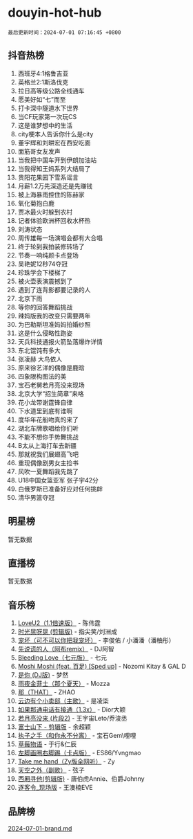 # douyin-hot-hub

`最后更新时间：2024-07-01 07:16:45 +0800`

## 抖音热榜

1. 西班牙4:1格鲁吉亚
1. 英格兰2:1斯洛伐克
1. 拉日高等级公路全线通车
1. 愿美好如“七”而至
1. 打卡深中隧道水下世界
1. 当CF玩家第一次玩CS
1. 这是谁梦想中的生活
1. city梗本人告诉你什么是city
1. 董宇辉和刘畊宏在西安吃面
1. 面筋哥女友发声
1. 当我把中国车开到伊朗加油站
1. 当我得知王妈系列大结局了
1. 贵阳花果园下雪系谣言
1. 月薪1.2万先深造还是先赚钱
1. 被上海暴雨控住的陈赫家
1. 氧化菊抱白鹿
1. 贾冰最火时躲到农村
1. 记者体验欧洲杯回收水杯热
1. 刘涛状态
1. 周传雄每一场演唱会都有大合唱
1. 终于轮到我拍装修转场了
1. 节奏一响纯颜卡点登场
1. 吴艳妮12秒74夺冠
1. 珍珠学会下楼梯了
1. 被火壶表演震撼到了
1. 遇到了连背影都要记录的人
1. 北京下雨
1. 等你的回答舞蹈挑战
1. 辣妈版我的改变只需要两年
1. 为巴勒斯坦准妈妈拍婚纱照
1. 这是什么侵略性跑姿
1. 天兵科技通报火箭坠落爆炸详情
1. 东北馄饨有多大
1. 张凌赫 大鸟依人
1. 原来徐艺洋的偶像是鹿晗
1. 四象限构图法的美
1. 宝石老舅若月亮没来现场
1. 北京大学“招生简章”来咯
1. 花小龙带谢霆锋自律
1. 下水道里到底有谁啊
1. 度华年花船吻真的来了
1. 湖北车牌歌唱给你们听
1. 不能不想你手势舞挑战
1. B太从上海打车去新疆
1. 那就祝我们展翅高飞吧
1. 重现偶像剧男女主捡书
1. 风吹一夏舞蹈我先跳了
1. U18中国女篮亚军 张子宇42分
1. 白俄罗斯已准备好应对任何挑衅
1. 清华男篮夺冠

## 明星榜

暂无数据

## 直播榜

暂无数据

## 音乐榜

1. [LoveU2（1.1倍速版）](https://sf5-hl-cdn-tos.douyinstatic.com/obj/tos-cn-ve-2774/oQMeDffLaEmgMwgCOEMAFCI6INzoFPgWdD0rsa) - 陈伟霆
1. [时光晃呀晃 (剪辑版)](https://sf6-cdn-tos.douyinstatic.com/obj/tos-cn-ve-2774/o8ACeQem3gwI1x3GIYGAfKG0LJebKFRJDwRwyW) - 指尖笑/刘洲成
1. [宠坏（可不可以你把我宠坏）](https://sf5-hl-cdn-tos.douyinstatic.com/obj/tos-cn-ve-2774/ocWI8ft2gd0rAfXKzvKGeMQM6fVLTLfA8UJzwl) - 李俊佑 / 小潘潘（潘柚彤）
1. [先说谎的人（阿布remix）](https://sf3-cdn-tos.douyinstatic.com/obj/tos-cn-ve-2774/owQtOFmAzBgxBKDOYfeCTQTgE9cDORrOQqmCZy) - DJ阿智
1. [Bleeding Love（七元版）](https://sf5-hl-cdn-tos.douyinstatic.com/obj/tos-cn-ve-2774/oEgC9eZFHQ1MfSRnrfkzFp8AayDWqAQMABBgUs) - 七元
1. [Moshi Moshi (feat. 百足) [Sped up]](https://sf3-cdn-tos.douyinstatic.com/obj/tos-cn-ve-2774/ocCPFQcXJLeroaIdQLIGAoeeYM3OAUYGDguHXz) - Nozomi Kitay & GAL D
1. [是你 (DJ版)](https://sf5-hl-cdn-tos.douyinstatic.com/obj/tos-cn-ve-2774/1ec766e572b34c42853ce6315d426850) - 梦然
1. [雨夜金菲士（那个夏天）](https://sf5-hl-cdn-tos.douyinstatic.com/obj/tos-cn-ve-2774/osPmPLDWQBBE2Z6bftCgYwkFaF4pEYEneXaZQs) - Mozza
1. [那（THAT）](https://sf5-hl-cdn-tos.douyinstatic.com/obj/tos-cn-ve-2774/oIIWGeBZCnlGx9tl0gFlCfwlQbj7QWAD8HYAGg) - ZHAO
1. [云边有个小卖部（主歌）](https://sf5-hl-cdn-tos.douyinstatic.com/obj/tos-cn-ve-2774/okvgzOZylLA4WYUHkAhpy5DrCiqAmBjiMIkJp) - 是凌柒
1. [如果那通电话有接通（1.3x）](https://sf5-hl-cdn-tos.douyinstatic.com/obj/tos-cn-ve-2774/ocJeJKhUhAJG8EYZiEFfGFAPkD3beMQ5mwDv1e) - Dior大颖
1. [若月亮没来 (片段2)](https://sf5-hl-cdn-tos.douyinstatic.com/obj/tos-cn-ve-2774/ocQavLLjkCOeDxGyYeIMGgNAIwJ0QXE1Ve3Fzv) - 王宇宙Leto/乔浚丞
1. [富士山下 - 剪辑版](https://sf5-hl-cdn-tos.douyinstatic.com/obj/tos-cn-ve-2774/o4QGmeUZhQXvtC5BDkogeQni8WbdCBUJEYI12v) - 余超颖
1. [执子之手（和你永不分离）](https://sf5-hl-cdn-tos.douyinstatic.com/obj/tos-cn-ve-2774/oU4mUWISThYfqtA61VOl8PAQGeK2LGGQfFCZfY) - 宝石Gem\哩哩
1. [草莓物语](https://sf6-cdn-tos.douyinstatic.com/obj/tos-cn-ve-2774/okynhJ7jEAIIZBfsLgYMEI8QC3WbQNN66RKzhT) - 于行&仁辰
1. [左脚画圈右脚踢（卡点版）](https://sf3-cdn-tos.douyinstatic.com/obj/tos-cn-ve-2774/oAoAIr8BJv8B7W4CEBMsaSfDWrAiF4izwIDMJg) - ES86/Yvngmao
1. [Take me hand（Zy版全网听）](https://sf3-cdn-tos.douyinstatic.com/obj/tos-cn-ve-2774/owyUoUuVpA1I7BiszAYMSqbGseWQw8P7Ea2BiR) - Zy
1. [天空之外（副歌）](https://sf5-hl-cdn-tos.douyinstatic.com/obj/tos-cn-ve-2774/oAYn0BTp8jS8iSyZSHMUWAikyvAWI1c7aiJTr) - 弦子
1. [西厢寻他(剪辑版)](https://sf3-cdn-tos.douyinstatic.com/obj/tos-cn-ve-2774/oUsAVfAQKlRNxEv5qxvIB8o5qmIWUcXbzJKJhw) - 唐伯虎Annie、伯爵Johnny
1. [逐客令_现场版](https://sf3-cdn-tos.douyinstatic.com/obj/tos-cn-ve-2774/okjvqFftEMAIgLPvI8f4MT5CZVyxmDQdBOwjBv) - 王澳楠EVE

## 品牌榜

[2024-07-01-brand.md](2024-07-01-brand.md)
